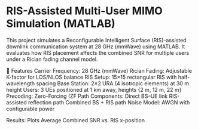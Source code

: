 # RIS-Assisted Multi-User MIMO Simulation (MATLAB)

This project simulates a Reconfigurable Intelligent Surface (RIS)-assisted downlink communication system at 28 GHz (mmWave) using MATLAB. It evaluates how RIS placement affects the combined SNR for multiple users under a Rician fading channel model.

🚀 Features
Carrier Frequency: 28 GHz (mmWave)
Rician Fading: Adjustable K-factor for LOS/NLOS balance
RIS Setup: 15×15 rectangular RIS with half-wavelength spacing
Base Station: 2×2 URA (4 isotropic elements) at 30 m height
Users: 3 UEs positioned at 1 km away, heights {2 m, 12 m, 22 m}
Precoding: Zero-Forcing (ZF
Path Components:
Direct BS–UE link
RIS-assisted reflection path
Combined BS + RIS path
Noise Model: AWGN with configurable power

Results: Plots Average Combined SNR vs. RIS x-position
